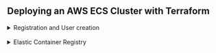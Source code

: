 ## Deploying an AWS ECS Cluster with Terraform

<details>
<br/>
<summary>Registration and User creation</summary>

![](screenshots/registered.png)
![](screenshots/user.png)


Also AWS CLI installed

![](screenshots/aws_version.png)

</details>
<br/>
<details>
<br/>
<summary>Elastic Container Registry</summary>


![](screenshots/provider.png)
> aws_caller_identity and aws_ecr_authorization_token are data sources that automatically
exports credentials for an ECR

<br/>

Defined variable of repositories as list and used the `for_each` meta-argument and `toset` function
to declare multiple similar resources

![](screenshots/vars.png)

![](screenshots/erc.png)

>After repos had been created, removed repo state from terraform, so it'd not be destroyed
when switching it to a data source

#### Created repositories: 

![](screenshots/repos.png)

<br/> 
  
#### While building images, faced issue below and couldn't fix it.

![](screenshots/issue.png)
`docker_registry_image` strips the file permissions during handling of the context archive

https://github.com/kreuzwerker/terraform-provider-docker/issues/293

<br/>
  
Thus i resorted to traditional method: built images using docker-compose,
tagged and push with docker cli commands

![](screenshots/tags.png)
![](screenshots/aws_nginx.png)
![](screenshots/aws_node.png)
![](screenshots/aws_mongo.png)

</details>
